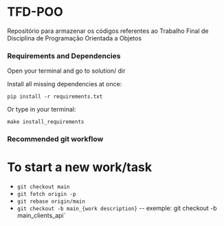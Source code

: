 # TFD-POO
Repositório para armazenar os códigos referentes ao Trabalho Final de Disciplina de Programação Orientada a Objetos

### Requirements and Dependencies

Open your terminal and go to solution/ dir

Install all missing dependencies at once:

`pip install -r requirements.txt`

Or type in your terminal:

`make install_requirements`

### Recommended git workflow

# To start a new work/task
- `git checkout main`
- `git fetch origin -p`
- `git rebase origin/main`
- `git checkout -b main_{work description}`
-- exemple: git checkout -b main_clients_api`
